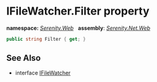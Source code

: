 # IFileWatcher.Filter property
**namespace:** *[Serenity.Web](../../README.md#serenity.web-namespace)*   **assembly**: *[Serenity.Net.Web](../../README.md)*

```csharp
public string Filter { get; }
```

## See Also

* interface [IFileWatcher](../IFileWatcher.md)